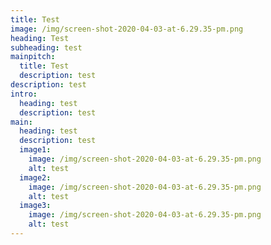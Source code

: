 ```yaml
---
title: Test
image: /img/screen-shot-2020-04-03-at-6.29.35-pm.png
heading: Test
subheading: test
mainpitch:
  title: Test
  description: test
description: test
intro:
  heading: test
  description: test
main:
  heading: test
  description: test
  image1:
    image: /img/screen-shot-2020-04-03-at-6.29.35-pm.png
    alt: test
  image2:
    image: /img/screen-shot-2020-04-03-at-6.29.35-pm.png
    alt: test
  image3:
    image: /img/screen-shot-2020-04-03-at-6.29.35-pm.png
    alt: test
---
```

